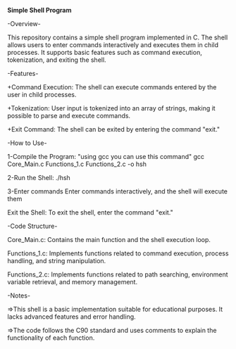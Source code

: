************************Simple Shell Program************************



-Overview-

This repository contains a simple shell program implemented in C. The shell allows users to enter commands interactively and executes them in child processes. It supports basic features such as command execution, tokenization, and exiting the shell.

-Features-

+Command Execution: The shell can execute commands entered by the user in child processes.

+Tokenization: User input is tokenized into an array of strings, making it possible to parse and execute commands.

+Exit Command: The shell can be exited by entering the command "exit."

-How to Use-

1-Compile the Program: "using gcc you can use this command"
gcc Core_Main.c Functions_1.c Functions_2.c -o hsh

2-Run the Shell:
./hsh

3-Enter commands
Enter commands interactively, and the shell will execute them

Exit the Shell:
To exit the shell, enter the command "exit."


-Code Structure-

Core_Main.c: Contains the main function and the shell execution loop.

Functions_1.c: Implements functions related to command execution, process handling, and string manipulation.

Functions_2.c: Implements functions related to path searching, environment variable retrieval, and memory management.

-Notes-

=>This shell is a basic implementation suitable for educational purposes. It lacks advanced features and error handling.

=>The code follows the C90 standard and uses comments to explain the functionality of each function.

